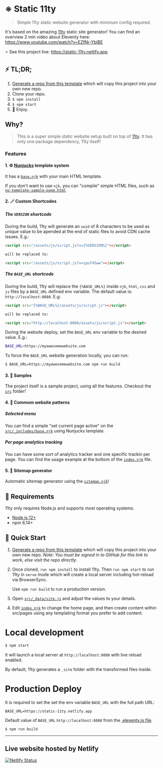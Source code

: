 # ※ Static 11ty

> Simple 11ty static website generator with minimum config required.

It's based on the amazing [11ty](https://github.com/11ty/eleventy) static site generator! You can find an overview 2 min video about Eleventy here: https://www.youtube.com/watch?v=EZfNr-YblBE

⭐️ See this project live: https://static-11ty.netlify.app

## ⚡️ TL;DR;

1. [Generate a repo from this template](https://github.com/nalmeida/static-11ty/generate) which will copy this project into your own new repo.
2. Clone your repo.
3. `$ npm install`
4. `$ npm start`
5. 🤩 Enjoy.


## Why?

> This is a super simple static website setup built on top of [11ty](https://github.com/11ty/eleventy). It has only one package dependency, 11ty itself!

### Features

#### 1. ⚙️ [Nunjucks](https://mozilla.github.io/nunjucks/templating.html) template system

It has a [`base.njk`](src/_includes/base.njk) with your main HTML template.

If you don't want to use `njk`, you can "compile" simple HTML files, such as [`no-template-sample-page.html`](src/no-template-sample-page.html)

#### 2. 🪄 Custom Shortcodes

##### The `VERSION` shortcode

During the build, 11ty will generate an `uuid` of 8 characters to be used as unique value to be apended at the end of static files to avoid CDN cache issues. E.g.:

```html
<script src="/assets/js/script.js?v={%VERSION%}"></script>

will be replaced to:

<script src="/assets/js/script.js?v=zpuf45ww"></script>
```

##### The `BASE_URL` shortcode

During the build, 11ty will replace the `{%BASE_URL%}` inside `njk`, `html`, `css` and `js` files by a `BASE_URL` defined env variable. The default value is: `http://localhost:8080`. E.g:

```html
<script src="{%BASE_URL%}/assets/js/script.js"></script>

will be replaced to:

<script src="http://localhost:8080/assets/js/script.js"></script>
```

During the website deploy, set the `BASE_URL` env variable to the desired value. E.g.:

```sh
BASE_URL=https://myawesomewebsite.com
```

To force the `BASE_URL` website generation locally, you can run:

```sh
$ BASE_URL=https://myawesomewebsite.com npm run build
```

#### 3. 📂 Samples

The project itself is a sample project, using all the features. Checkout the [`src`](src/) folder!

#### 4. 🔁 Commom website patterns

##### Selected menu

You can find a simple "set current page active" on the [`src/_includes/base.njk`](src/_includes/base.njk#16) using Nunjucks template.

##### Per page analytics tracking

You can have some sort of analytics tracker and one specific trackin per page. You can find the usage example at the bottom of the  [`index.njk`](src/index.njk#L24) file.

#### 5. 🧭 Sitemap generator

Automatic sitemap generator using the [`sitemap.njk`](src/sitemap.njk)!

## 📌 Requirements

11ty only requires Node.js and supports most operating systems.

- [Node.js 12+](https://www.11ty.dev/blog/eleventy-one-point-oh/#breaking-changes)
- npm 6.14+

## 🏁 Quick Start

1. [Generate a repo from this template](https://github.com/nalmeida/static-11ty/generate) which will copy this project into your own new repo. _Note: You must be signed in to GitHub for this link to work, else visit the repo directly._

2. Once cloned, `run npm install` to install 11ty. Then `run npm start` to run 11ty in `serve` mode which will create a local server including hot-reload via BrowserSync.

	Use `npm run build` to run a production version.

3. Open [`src/_data/site.js`](src/_data/site.js) and adjust the values to your details.

4. Edit [`index.njk`](src/index.njk) to change the home page, and then create content within src/pages using any templating format you prefer to add content.

# Local development

```sh
$ npm start
```

It will launch a local server at `http://localhost:8080` with live reload enabled.

By default, 11ty generates a `_site` folder with the transformed files inside.

# Production Deploy

It is required to set the set the env variable `BASE_URL` with the full path URL:

```
BASE_URL=https://static-11ty.netlify.app
```

Default value of `BASE_URL` `http://localhost:8080` from the [.eleventy.js file](.eleventy.js).

```sh
$ npm run build
```

---

## Live website hosted by Netlify

[![Netlify Status](https://api.netlify.com/api/v1/badges/ea46593b-6007-4d46-907e-1224b2f58a37/deploy-status)](https://app.netlify.com/sites/static-11ty/deploys)